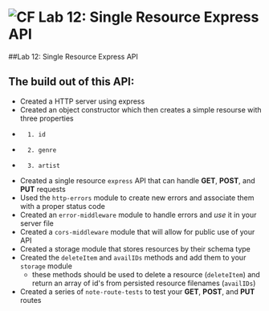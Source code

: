 ![CF](https://camo.githubusercontent.com/70edab54bba80edb7493cad3135e9606781cbb6b/687474703a2f2f692e696d6775722e636f6d2f377635415363382e706e67) Lab 12: Single Resource Express API
===
##Lab 12: Single Resource Express API

## The build out of this API:
- Created a HTTP server using express
- Created an object constructor which then creates a simple resourse with three properties
-       1. id
-       2. genre
-       3. artist
- Created a single resource `express` API that can handle **GET**, **POST**, and **PUT** requests
- Used the `http-errors` module to create new errors and associate them with a proper status code
- Created an `error-middleware` module to handle errors and *use* it in your server file
- Created a `cors-middleware` module that will allow for public use of your API
- Created a storage module that stores resources by their schema type
- Created the `deleteItem` and `availIDs` methods and add them to your `storage` module
   * these methods should be used to delete a resource (`deleteItem`) and return an array of id's from persisted resource filenames (`availIDs`)
- Created a series of `note-route-tests` to test your **GET**, **POST**, and **PUT** routes
